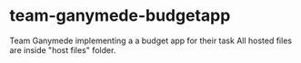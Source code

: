 # team-ganymede-budgetapp
Team Ganymede implementing a a budget app for their task
All hosted files are inside "host files" folder.
